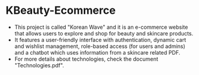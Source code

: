 # KBeauty-Ecommerce
- This project is called "Korean Wave" and it is an e-commerce website that allows users to explore and shop for beauty and skincare products. 
- It features a user-friendly interface with authentication, dynamic cart and wishlist management, role-based access (for users and admins) and a chatbot which uses information from a skincare related PDF. 
- For more details about technologies, check the document "Technologies.pdf".
